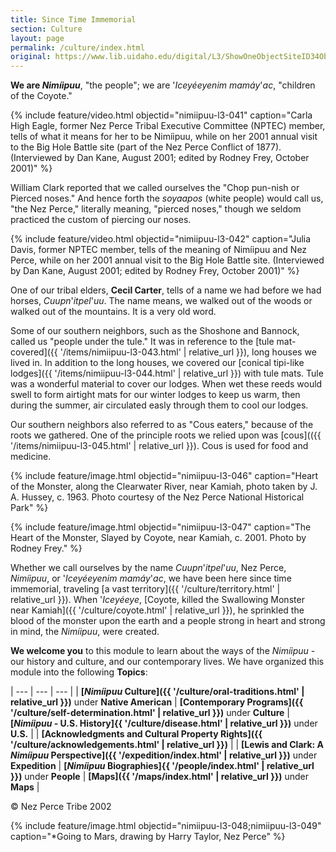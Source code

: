 ```yaml
---
title: Since Time Immemorial
section: Culture
layout: page
permalink: /culture/index.html
original: https://www.lib.uidaho.edu/digital/L3/ShowOneObjectSiteID34ObjectID79ExpeditionID.html
---
```


**We are _Nimíipuu_**, "the people"; we are '_Iceyéeyenim mamáy_'_ac_, "children of the Coyote."

{% include feature/video.html objectid="nimiipuu-l3-041" caption="Carla High Eagle, former Nez Perce Tribal Executive Committee (NPTEC) member, tells of what it means for her to be Nimíipuu, while on her 2001 annual visit to the Big Hole Battle site (part of the Nez Perce Conflict of 1877). (Interviewed by Dan Kane, August 2001; edited by Rodney Frey, October 2001)" %}

William Clark reported that we called ourselves the "Chop pun-nish or Pierced noses." And hence forth the _soyaapos_ (white people) would call us, "the Nez Perce," literally meaning, "pierced noses," though we seldom practiced the custom of piercing our noses.

{% include feature/video.html objectid="nimiipuu-l3-042" caption="Julia Davis, former NPTEC member, tells of the meaning of Nimíipuu and Nez Perce, while on her 2001 annual visit to the Big Hole Battle site. (Interviewed by Dan Kane, August 2001; edited by Rodney Frey, October 2001)" %}

One of our tribal elders, **Cecil Carter**, tells of a name we had before we had horses, _Cuupn_'_itpel_'_uu_. The name means, we walked out of the woods or walked out of the mountains. It is a very old word.

Some of our southern neighbors, such as the Shoshone and Bannock, called us "people under the tule." It was in reference to the [tule mat-covered]({{ '/items/nimiipuu-l3-043.html' | relative_url }}), long houses we lived in. In addition to the long houses, we covered our [conical tipi-like lodges]({{ '/items/nimiipuu-l3-044.html' | relative_url }}) with tule mats. Tule was a wonderful material to cover our lodges. When wet these reeds would swell to form airtight mats for our winter lodges to keep us warm, then during the summer, air circulated easly through them to cool our lodges.

Our southern neighbors also referred to as "Cous eaters," because of the roots we gathered. One of the principle roots we relied upon was [cous](({{ '/items/nimiipuu-l3-045.html' | relative_url }}). Cous is used for food and medicine.

{% include feature/image.html objectid="nimiipuu-l3-046" caption="Heart of the Monster, along the Clearwater River, near Kamiah, photo taken by J. A. Hussey, c. 1963. Photo courtesy of the Nez Perce National Historical Park" %}

{% include feature/image.html objectid="nimiipuu-l3-047" caption="The Heart of the Monster, Slayed by Coyote, near Kamiah, c. 2001. Photo by Rodney Frey." %}

Whether we call ourselves by the name _Cuupn_'_itpel_'_uu_, Nez Perce, _Nimíipuu_, or '_Iceyéeyenim mamáy_'_ac_, we have been here since time immemorial, traveling [a vast territory]({{ '/culture/territory.html' | relative_url }}). When '_Iceyéeye_, [Coyote, killed the Swallowing Monster near Kamiah]({{ '/culture/coyote.html' | relative_url }}), he sprinkled the blood of the monster upon the earth and a people strong in heart and strong in mind, the _Nimíipuu_, were created.

**We welcome you** to this module to learn about the ways of the _Nimíipuu_ - our history and culture, and our contemporary lives. We have organized this module into the following **Topics**:

| --- | --- | --- |
| **[_Nimíipuu_ Culture]({{ '/culture/oral-traditions.html' | relative_url }})** under **Native American** | **[Contemporary Programs]({{ '/culture/self-determination.html' | relative_url }})** under **Culture** | **[_Nimíipuu_ - U.S. History]{{ '/culture/disease.html' | relative_url }})** under **U.S.** |
| **[Acknowledgments and Cultural Property Rights]({{ '/culture/acknowledgements.html' | relative_url }})** |
| **[Lewis and Clark: A _Nimíipuu_ Perspective]({{ '/expedition/index.html' | relative_url }})** under **Expedition** | **[_Nimíipuu_ Biographies]{{ '/people/index.html' | relative_url }})** under **People** | **[Maps]({{ '/maps/index.html' | relative_url }})** under **Maps** |

© Nez Perce Tribe 2002

{% include feature/image.html objectid="nimiipuu-l3-048;nimiipuu-l3-049" caption="*Going to Mars, drawing by Harry Taylor, Nez Perce" %}
